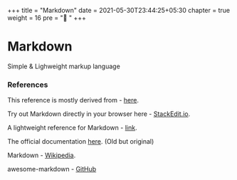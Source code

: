 +++
title = "Markdown"
date = 2021-05-30T23:44:25+05:30
chapter = true
weight = 16
pre = "📝 "
+++

# Markdown
Simple & Lighweight markup language 

### References
This reference is mostly derived from - [here](https://github.com/adam-p/markdown-here/wiki/Markdown-Cheatsheet).

Try out Markdown directly in your browser here - [StackEdit.io](https://stackedit.io/).

A lightweight reference for Markdown - [link](https://www.markdownguide.org/).

The official documentation [here](https://daringfireball.net/projects/markdown/syntax). (Old but original)

Markdown - [Wikipedia](https://en.wikipedia.org/wiki/Markdown).

awesome-markdown - [GitHub](https://github.com/mundimark/awesome-markdown)